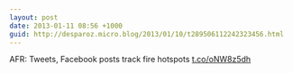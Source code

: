 ```yaml
---
layout: post
date: 2013-01-11 08:56 +1000
guid: http://desparoz.micro.blog/2013/01/10/t289506112242323456.html
---
```

AFR: Tweets, Facebook posts track fire hotspots [t.co/oNW8z5dh](http://t.co/oNW8z5dh)
